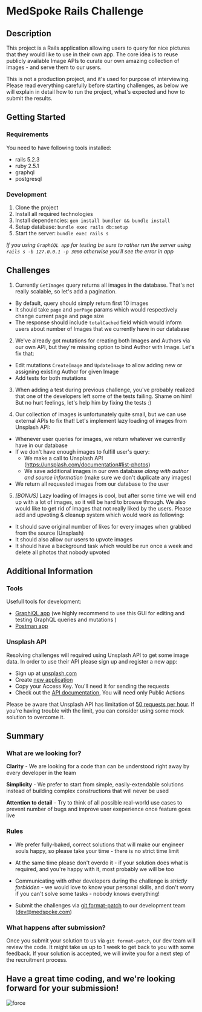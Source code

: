 # MedSpoke Rails Challenge

## Description

This project is a Rails application allowing users to query for nice pictures that they would like to use in their own app. The core idea is to reuse publicly available Image APIs to curate our own amazing collection of images - and serve them to our users.

This is not a production project, and it's used for purpose of interviewing. Please read everything carefully before starting challenges, as below we will explain in detail how to run the project, what's expected and how to submit the results.

## Getting Started

### Requirements

You need to have following tools installed:

- rails 5.2.3
- ruby 2.5.1
- graphql
- postgresql

### Development

1. Clone the project
2. Install all required technologies
3. Install dependencies: ```gem install bundler && bundle install```
4. Setup database: ```bundle exec rails db:setup```
5. Start the server: ```bundle exec rails s```

*If you using `GraphiQL app` for testing be sure to rather run the server using `rails s -b 127.0.0.1 -p 3000` otherwise you'll see the error in app*

## Challenges

1. Currently `GetImages` query returns all images in the database. That's not really scalable, so let's add a pagination.
  * By default, query should simply return first 10 images
  * It should take `page` and `perPage` params which would respectively change current page and page size
  * The response should include `totalCached` field which would inform users about number of Images that we currently have in our database

2. We've already got mutations for creating both Images and Authors via our own API, but they're missing option to bind Author with Image. Let's fix that:
  * Edit mutations `CreateImage` and `UpdateImage` to allow adding new or assigning existing Author for given Image
  * Add tests for both mutations

3. When adding a test during previous challenge, you've probably realized that one of the developers left some of the tests failing. Shame on him! But no hurt feelings, let's help him by fixing the tests :)

4. Our collection of images is unfortunately quite small, but we can use external APIs to fix that! Let's implement lazy loading of images from Unsplash API:
  * Whenever user queries for images, we return whatever we currently have in our database
  * If we don't have enough images to fulfill user's query:
    * We make a call to Unsplash API (https://unsplash.com/documentation#list-photos)
    * We save additional images in our own database *along with author and source information* (make sure we don't duplicate any images)
  * We return all requested images from our database to the user

5. *[BONUS]* Lazy loading of Images is cool, but after some time we will end up with a lot of images, so it will be hard to browse through. We also would like to get rid of images that not really liked by the users. Please add and upvoting & cleanup system which would work as following:
  * It should save original number of likes for every images when grabbed from the source (Unsplash)
  * It should also allow our users to upvote images
  * It should have a background task which would be run once a week and delete all photos that nobody upvoted

## Additional Information

### Tools

Usefull tools for development:

- [GraphiQL app](https://electronjs.org/apps/graphiql) (we highly recommend to use this GUI for editing and testing GraphQL queries and mutations )
- [Postman app](https://www.getpostman.com/downloads/)

### Unsplash API

Resolving challenges will required using Unsplash API to get some image data. In order to use their API please sign up and register a new app:

- Sign up at [unsplash.com](https://unsplash.com/)
- Create [new application](https://unsplash.com/oauth/applications)
- Copy your Access Key. You'll need it for sending the requests
- Check out the [API documentation](https://unsplash.com/documentation#schema), You will need only Public Actions

Please be aware that Unsplash API has limitation of [50 requests per hour](https://unsplash.com/documentation#rate-limiting). If you're having trouble with the limit, you can consider using some mock solution to overcome it.

## Summary

### What are we looking for?

**Clarity** - We are looking for a code than can be understood right away by every developer in the team

**Simplicity** - We prefer to start from simple, easily-extendable solutions instead of building complex constructions that will never be used

**Attention to detail** - Try to think of all possible real-world use cases to prevent number of bugs and improve user exeperience once feature goes live

### Rules

* We prefer fully-baked, correct solutions that will make our engineer souls happy, so please take your time - there is no strict time limit

* At the same time please don't overdo it - if your solution does what is required, and you're happy with it, most probably we will be too

* Communicating with other developers during the challenge is *strictly forbidden* - we would love to know your personal skills, and don't worry if you can't solve some tasks - nobody knows everything!

* Submit the challenges via [git format-patch](https://git-scm.com/docs/git-format-patch) to our development team (dev@medspoke.com)

### What happens after submission?

Once you submit your solution to us via `git format-patch`, our dev team will review the code. It might take us up to 1 week to get back to you with some feedback. If your solution is accepted, we will invite you for a next step of the recruitment process.

## Have a great time coding, and we're looking forward for your submission!

![force](https://media.giphy.com/media/l49JHz7kJvl6MCj3G/giphy.gif)